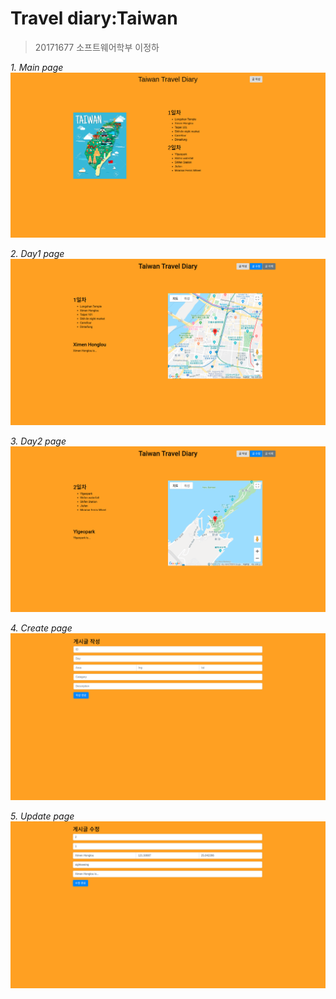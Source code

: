 # Travel diary:Taiwan

> 20171677
소프트웨어학부
이정하

*1. Main page*
<img src="./After_img/스크린샷, 2019-11-25 00-30-19.png">

*2. Day1 page*
<img src="./After_img/스크린샷, 2019-11-25 00-33-05.png">

*3. Day2 page*
<img src="./After_img/스크린샷, 2019-11-25 00-41-46.png">

*4. Create page*
<img src="./After_img/스크린샷, 2019-11-25 00-33-14.png">

*5. Update page*
<img src="./After_img/스크린샷, 2019-11-25 00-33-29.png">
